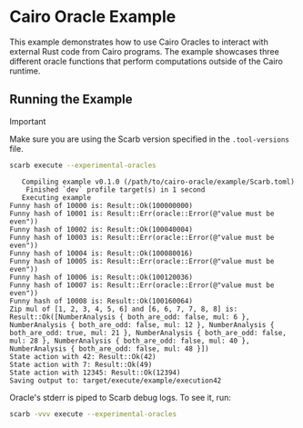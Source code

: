 # Cairo Oracle Example

This example demonstrates how to use Cairo Oracles to interact with external Rust code from Cairo programs. The example showcases three different oracle functions that perform computations outside of the Cairo runtime.

## Running the Example

> [!IMPORTANT]
> Make sure you are using the Scarb version specified in the `.tool-versions` file.

```bash
scarb execute --experimental-oracles
```

```
   Compiling example v0.1.0 (/path/to/cairo-oracle/example/Scarb.toml)
    Finished `dev` profile target(s) in 1 second
   Executing example
Funny hash of 10000 is: Result::Ok(100000000)
Funny hash of 10001 is: Result::Err(oracle::Error(@"value must be even"))
Funny hash of 10002 is: Result::Ok(100040004)
Funny hash of 10003 is: Result::Err(oracle::Error(@"value must be even"))
Funny hash of 10004 is: Result::Ok(100080016)
Funny hash of 10005 is: Result::Err(oracle::Error(@"value must be even"))
Funny hash of 10006 is: Result::Ok(100120036)
Funny hash of 10007 is: Result::Err(oracle::Error(@"value must be even"))
Funny hash of 10008 is: Result::Ok(100160064)
Zip mul of [1, 2, 3, 4, 5, 6] and [6, 6, 7, 7, 8, 8] is: Result::Ok([NumberAnalysis { both_are_odd: false, mul: 6 }, NumberAnalysis { both_are_odd: false, mul: 12 }, NumberAnalysis { both_are_odd: true, mul: 21 }, NumberAnalysis { both_are_odd: false, mul: 28 }, NumberAnalysis { both_are_odd: false, mul: 40 }, NumberAnalysis { both_are_odd: false, mul: 48 }])
State action with 42: Result::Ok(42)
State action with 7: Result::Ok(49)
State action with 12345: Result::Ok(12394)
Saving output to: target/execute/example/execution42
```

Oracle's stderr is piped to Scarb debug logs. To see it, run:

```bash
scarb -vvv execute --experimental-oracles
```
